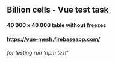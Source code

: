 ## Billion cells - Vue test task
#### 40 000 x 40 000 table without freezes
#### https://vue-mesh.firebaseapp.com/
###### for testing run 'npm test'